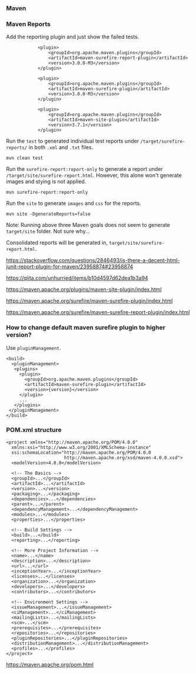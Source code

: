 ### Maven

### Maven Reports

Add the reporting plugin and just show the failed tests.

```
            <plugin>
                <groupId>org.apache.maven.plugins</groupId>
                <artifactId>maven-surefire-report-plugin</artifactId>
                <version>3.0.0-M3</version>
            </plugin>

            <plugin>
                <groupId>org.apache.maven.plugins</groupId>
                <artifactId>maven-surefire-plugin</artifactId>
                <version>3.0.0-M3</version>
            </plugin>

            <plugin>
                <groupId>org.apache.maven.plugins</groupId>
                <artifactId>maven-site-plugin</artifactId>
                <version>3.7.1</version>
            </plugin>
```

Run the `test` to generated individual test reports under `/target/surefire-reports/` in both `.xml` and `.txt` files.
```
mvn clean test
```

Run the `surefire-report:report-only` to generate a report under `/target/site/surefire-report.html`.  However, this alone won't generate images and stying is not applied.
```
mvn surefire-report:report-only
```

Run the `site` to generate `images` and `css` for the reports.
```
mvn site -DgenerateReports=false
```

Note: Running above three Maven goals does not seem to generate `target/site` folder.  Not sure why...

Consolidated reports will be generated in, `target/site/surefire-report.html`.

https://stackoverflow.com/questions/2846493/is-there-a-decent-html-junit-report-plugin-for-maven/23958874#23958874

https://qiita.com/unhurried/items/b10d4597d62dea1b3a94

https://maven.apache.org/plugins/maven-site-plugin/index.html

https://maven.apache.org/surefire/maven-surefire-plugin/index.html

https://maven.apache.org/surefire/maven-surefire-report-plugin/index.html


### How to change default maven surefire plugin to higher version?

Use `pluginManagement`.

```
<build>
  <pluginManagement>
   <plugins>
     <plugin>
       <groupId>org.apache.maven.plugins</groupId>
       <artifactId>maven-surefire-plugin</artifactId>
       <version>{version}</version>
     </plugin>
     ...
   </plugins>
 </pluginManagement>
</build>
```


### POM.xml structure

```
<project xmlns="http://maven.apache.org/POM/4.0.0"
  xmlns:xsi="http://www.w3.org/2001/XMLSchema-instance"
  xsi:schemaLocation="http://maven.apache.org/POM/4.0.0
                      http://maven.apache.org/xsd/maven-4.0.0.xsd">
  <modelVersion>4.0.0</modelVersion>
 
  <!-- The Basics -->
  <groupId>...</groupId>
  <artifactId>...</artifactId>
  <version>...</version>
  <packaging>...</packaging>
  <dependencies>...</dependencies>
  <parent>...</parent>
  <dependencyManagement>...</dependencyManagement>
  <modules>...</modules>
  <properties>...</properties>
 
  <!-- Build Settings -->
  <build>...</build>
  <reporting>...</reporting>
 
  <!-- More Project Information -->
  <name>...</name>
  <description>...</description>
  <url>...</url>
  <inceptionYear>...</inceptionYear>
  <licenses>...</licenses>
  <organization>...</organization>
  <developers>...</developers>
  <contributors>...</contributors>
 
  <!-- Environment Settings -->
  <issueManagement>...</issueManagement>
  <ciManagement>...</ciManagement>
  <mailingLists>...</mailingLists>
  <scm>...</scm>
  <prerequisites>...</prerequisites>
  <repositories>...</repositories>
  <pluginRepositories>...</pluginRepositories>
  <distributionManagement>...</distributionManagement>
  <profiles>...</profiles>
</project>
```

https://maven.apache.org/pom.html
